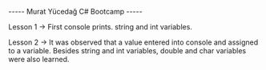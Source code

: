 ----- Murat Yücedağ C# Bootcamp -----

Lesson 1 -> First console prints. string and int variables.

Lesson 2 -> It was observed that a value entered into console and assigned to a variable. Besides string and int variables, double and char variables were also learned.
